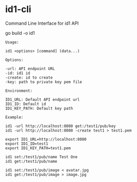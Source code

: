 # id1-cli
Command Line Interface for id1 API

go build -o id1


    Usage: 

    id1 <options> [command] (data...)

    Options:

    -url: API endpoint URL
    -id: id1 id
    -create: id to create
    -key: path to private key pem file

    Environment:

    ID1_URL: Default API endpoint url
    ID1_ID: Default id
    ID1_KEY_PATH: Default key path

    Example:

    id1 -url http://localhost:8080 get:/test1/pub/key
    id1 -url http://localhost:8080 -create test1 > test1.pem

    export ID1_URL=http://localhost:8080
    export ID1_ID=test1
    export ID1_KEY_PATH=test1.pem

    id1 set:/test1/pub/name Test One
    id1 get:/test1/pub/name

    id1 set:/test1/pub/image < avatar.jpg
    id1 get:/test1/pub/image > image.jpg